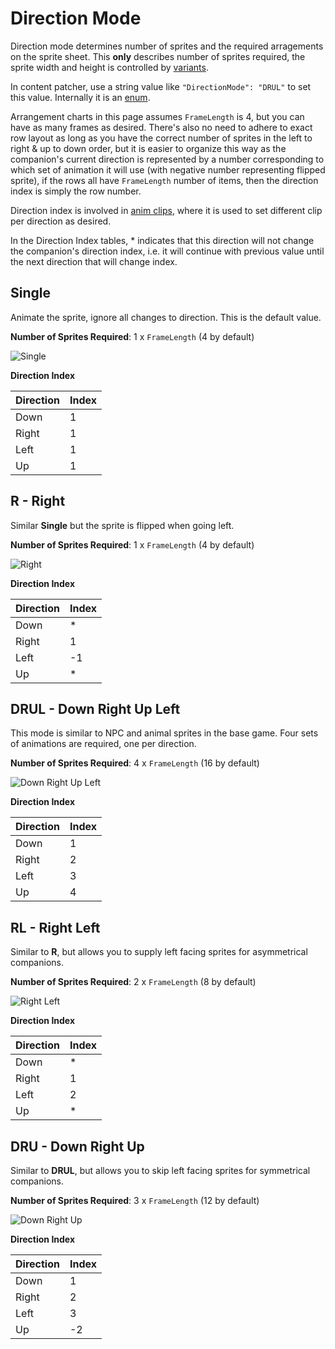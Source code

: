 # Direction Mode

Direction mode determines number of sprites and the required arragements on the sprite sheet. This **only** describes number of sprites required, the sprite width and height is controlled by [variants](2-Variant.md).

In content patcher, use a string value like `"DirectionMode": "DRUL"` to set this value. Internally it is an [enum](~/api/TrinketTinker.Models.DirectionMode.yml).

Arrangement charts in this page assumes `FrameLength` is 4, but you can have as many frames as desired. There's also no need to adhere to exact row layout as long as you have the correct number of sprites in the left to right \& up to down order, but it is easier to organize this way as the companion's current direction is represented by a number corresponding to which set of animation it will use (with negative number representing flipped sprite), if the rows all have `FrameLength` number of items, then the direction index is simply the row number.

Direction index is involved in [anim clips](3.2-Animation%20Clips.md), where it is used to set different clip per direction as desired.

In the Direction Index tables, * indicates that this direction will not change the companion's direction index, i.e. it will continue with previous value until the next direction that will change index.

## Single

Animate the sprite, ignore all changes to direction.
This is the default value.

**Number of Sprites Required**: 1 x `FrameLength` (4 by default)

![Single](~/images/sheets/r.png)

**Direction Index**

| Direction | Index |
| --------- | ----- |
| Down | 1 |
| Right | 1 |
| Left | 1 |
| Up | 1 |

## R - Right

Similar **Single** but the sprite is flipped when going left.

**Number of Sprites Required**: 1 x `FrameLength` (4 by default)

![Right](~/images/sheets/r.png)

**Direction Index**

| Direction | Index |
| --------- | ----- |
| Down | * |
| Right | 1 |
| Left | -1 |
| Up | * |

## DRUL - Down Right Up Left

This mode is similar to NPC and animal sprites in the base game. Four sets of animations are required, one per direction.

**Number of Sprites Required**: 4 x `FrameLength` (16 by default)

![Down Right Up Left](~/images/sheets/drul.png)

**Direction Index**

| Direction | Index |
| --------- | ----- |
| Down | 1 |
| Right | 2 |
| Left | 3 |
| Up | 4 |

## RL - Right Left

Similar to **R**, but allows you to supply left facing sprites for asymmetrical companions.

**Number of Sprites Required**: 2 x `FrameLength` (8 by default)

![Right Left](~/images/sheets/rl.png)

**Direction Index**

| Direction | Index |
| --------- | ----- |
| Down | * |
| Right | 1 |
| Left | 2 |
| Up | * |

## DRU - Down Right Up

Similar to **DRUL**, but allows you to skip left facing sprites for symmetrical companions.

**Number of Sprites Required**: 3 x `FrameLength` (12 by default)

![Down Right Up](~/images/sheets/dru.png)

**Direction Index**

| Direction | Index |
| --------- | ----- |
| Down | 1 |
| Right | 2 |
| Left | 3 |
| Up | -2 |
